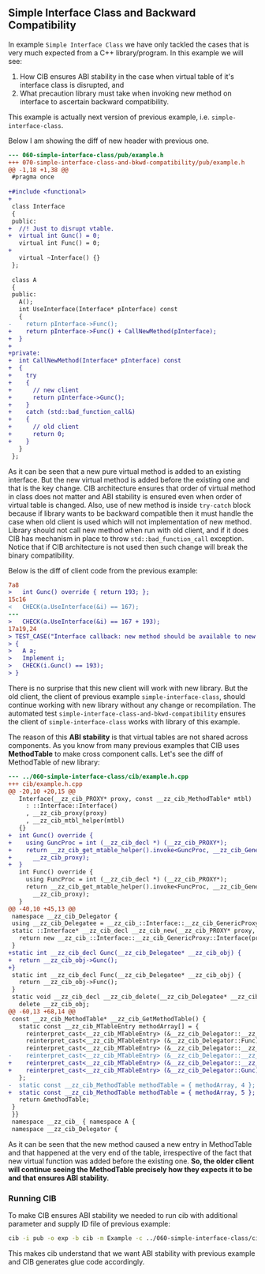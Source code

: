 ## Simple Interface Class and Backward Compatibility

In example `Simple Interface Class` we have only tackled the cases that is very much expected from a C++ library/program. In this example we will see:
 1. How CIB ensures ABI stability in the case when virtual table of it's interface class is disrupted, and
 2. What precaution library must take when invoking new method on interface to ascertain backward compatibility.
 
This example is actually next version of previous example, i.e. `simple-interface-class`.

Below I am showing the diff of new header with previous one.

```diff
--- 060-simple-interface-class/pub/example.h
+++ 070-simple-interface-class-and-bkwd-compatibility/pub/example.h
@@ -1,18 +1,38 @@
 #pragma once
 
+#include <functional>
+
 class Interface
 {
 public:
+  //! Just to disrupt vtable.
+  virtual int Gunc() = 0;
   virtual int Func() = 0;
+
   virtual ~Interface() {}
 };
 
 class A
 {
 public:
   A();
   int UseInterface(Interface* pInterface) const
   {
-    return pInterface->Func();
+    return pInterface->Func() + CallNewMethod(pInterface);
+  }
+
+private:
+  int CallNewMethod(Interface* pInterface) const
+  {
+    try
+    {
+      // new client
+      return pInterface->Gunc();
+    }
+    catch (std::bad_function_call&)
+    {
+      // old client
+      return 0;
+    }
   }
 };

```

As it can be seen that a new pure virtual method is added to an existing interface. But the new virtual method is added before the existing one and that is the key change. CIB architecture ensures that order of virtual method in class does not matter and ABI stability is ensured even when order of virtual table is changed. Also, use of new method is inside `try-catch` block because if library wants to be backward compatible then it must handle the case when old client is used which will not implementation of new method. Library should not call new method when run with old client, and if it does CIB has mechanism in place to throw `std::bad_function_call` exception. Notice that if CIB architecture is not used then such change will break the binary compatibility.

Below is the diff of client code from the previous example:

```diff
7a8
>   int Gunc() override { return 193; };
15c16
<   CHECK(a.UseInterface(&i) == 167);
---
>   CHECK(a.UseInterface(&i) == 167 + 193);
17a19,24
> TEST_CASE("Interface callback: new method should be available to new clients")
> {
>   A a;
>   Implement i;
>   CHECK(i.Gunc() == 193);
> }

```

There is no surprise that this new client will work with new library. But the old client, the client of previous example `simple-interface-class`, should continue working with new library without any change or recompilation. The automated test `simple-interface-class-and-bkwd-compatibility` ensures the client of `simple-interface-class` works with library of this example.

The reason of this **ABI stability** is that virtual tables are not shared across components. As you know from many previous examples that CIB uses **MethodTable** to make cross component calls. Let's see the diff of MethodTable of new library:

```diff
--- ../060-simple-interface-class/cib/example.h.cpp
+++ cib/example.h.cpp
@@ -20,10 +20,15 @@
   Interface(__zz_cib_PROXY* proxy, const __zz_cib_MethodTable* mtbl)
     : ::Interface::Interface()
     , __zz_cib_proxy(proxy)
     , __zz_cib_mtbl_helper(mtbl)
   {}
+  int Gunc() override {
+    using GuncProc = int (__zz_cib_decl *) (__zz_cib_PROXY*);
+    return __zz_cib_get_mtable_helper().invoke<GuncProc, __zz_cib_GenericProxy::__zz_cib_methodid::Gunc>(
+      __zz_cib_proxy);
+  }
   int Func() override {
     using FuncProc = int (__zz_cib_decl *) (__zz_cib_PROXY*);
     return __zz_cib_get_mtable_helper().invoke<FuncProc, __zz_cib_GenericProxy::__zz_cib_methodid::Func>(
       __zz_cib_proxy);
   }
@@ -40,10 +45,13 @@
 namespace __zz_cib_Delegator {
 using __zz_cib_Delegatee = __zz_cib_::Interface::__zz_cib_GenericProxy::Interface;
 static ::Interface* __zz_cib_decl __zz_cib_new(__zz_cib_PROXY* proxy, const __zz_cib_MethodTable* mtbl) {
   return new __zz_cib_::Interface::__zz_cib_GenericProxy::Interface(proxy, mtbl);
 }
+static int __zz_cib_decl Gunc(__zz_cib_Delegatee* __zz_cib_obj) {
+  return __zz_cib_obj->Gunc();
+}
 static int __zz_cib_decl Func(__zz_cib_Delegatee* __zz_cib_obj) {
   return __zz_cib_obj->Func();
 }
 static void __zz_cib_decl __zz_cib_delete(__zz_cib_Delegatee* __zz_cib_obj) {
   delete __zz_cib_obj;
@@ -60,13 +68,14 @@
 const __zz_cib_MethodTable* __zz_cib_GetMethodTable() {
   static const __zz_cib_MTableEntry methodArray[] = {
     reinterpret_cast<__zz_cib_MTableEntry> (&__zz_cib_Delegator::__zz_cib_new),
     reinterpret_cast<__zz_cib_MTableEntry> (&__zz_cib_Delegator::Func),
     reinterpret_cast<__zz_cib_MTableEntry> (&__zz_cib_Delegator::__zz_cib_delete),
-    reinterpret_cast<__zz_cib_MTableEntry> (&__zz_cib_Delegator::__zz_cib_release_proxy)
+    reinterpret_cast<__zz_cib_MTableEntry> (&__zz_cib_Delegator::__zz_cib_release_proxy),
+    reinterpret_cast<__zz_cib_MTableEntry> (&__zz_cib_Delegator::Gunc)
   };
-  static const __zz_cib_MethodTable methodTable = { methodArray, 4 };
+  static const __zz_cib_MethodTable methodTable = { methodArray, 5 };
   return &methodTable;
 }
 }}
 namespace __zz_cib_ { namespace A {
 namespace __zz_cib_Delegator {

```

As it can be seen that the new method caused a new entry in MethodTable and that happened at the very end of the table, irrespective of the fact that new virtual function was added before the existing one. **So, the older client will continue seeing the MethodTable precisely how they expects it to be and that ensures ABI stability**.

### Running CIB
To make CIB ensures ABI stability we needed to run cib with additional parameter and supply ID file of previous example:

```sh
cib -i pub -o exp -b cib -m Example -c ../060-simple-interface-class/cib/__zz_cib_Example-ids.h
```

This makes cib understand that we want ABI stability with previous example and CIB generates glue code accordingly.

